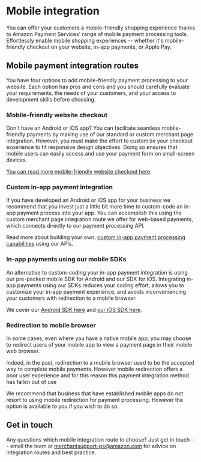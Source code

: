 Mobile integration
==================

You can offer your customers a mobile-friendly shopping experience
thanks to Amazon Payment Services' range of mobile payment processing
tools. Effortlessly enable mobile shopping experiences -- whether it's
mobile-friendly checkout on your website, in-app payments, or Apple Pay.

Mobile payment integration routes
---------------------------------

You have four options to add mobile-friendly payment processing to your
website. Each option has pros and cons and you should carefully evaluate
your requirements, the needs of your customers, and your access to
development skills before choosing.

### Mobile-friendly website checkout

Don't have an Android or iOS app? You can facilitate seamless
mobile-friendly payments by making use of our standard or custom
merchant page integration. However, you must make the effort to
customize your checkout experience to fit responsive design objectives.
Doing so ensures that mobile users can easily access and use your
payment form on small-screen devices.

[You can read more mobile-friendly website checkout
here](23a.md).

### Custom in-app payment integration

If you have developed an Android or iOS app for your business we
recommend that you invest just a little bit more time to custom-code an
in-app payment process into your app. You can accomplish this using the
custom merchant page integration route we offer for web-based payments,
which connects directly to our payment processing API.

Read more about building your own, [custom in-app payment processing
capabilities](23e.md) using our APIs.

### In-app payments using our mobile SDKs

An alternative to custom-coding your in-app payment integration is using
our pre-packed mobile SDK for Android and our SDK for iOS. Integrating
in-app payments using our SDKs reduces your coding effort, allows you to
customize your in-app payment experience, and avoids inconveniencing
your customers with redirection to a mobile browser.

We cover our [Android SDK here](23c.md) and [our iOS SDK
here](23d.md).

### Redirection to mobile browser

In some cases, even where you have a native mobile app, you may choose
to redirect users of your mobile app to view a payment page in their
mobile web browser.

Indeed, in the past, redirection to a mobile browser used to be the
accepted way to complete mobile payments. However mobile redirection
offers a poor user experience and for this reason this payment
integration method has fallen out of use

We recommend that business that have established mobile apps do not
resort to using mobile redirection for payment processing. However the
option is available to you if you wish to do so.

Get in touch
------------

Any questions which mobile integration route to choose? Just get in
touch -- email the team at <merchantsupport-ps@amazon.com> for advice on
integration routes and best practice.
